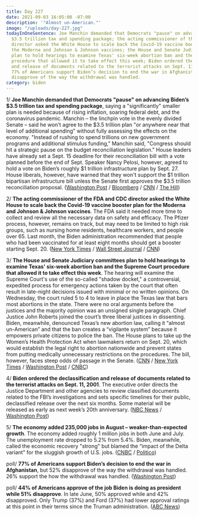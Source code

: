 ```yaml
---
title: Day 227
date: 2021-09-03 16:05:00 -07:00
description: '"Almost un-American."'
image: "/uploads/day-227.jpg"
todayInOneSentence: Joe Manchin demanded that Democrats "pause" on advancing Biden’s
  $3.5 trillion tax and spending package; the acting commissioner of the FDA and CDC
  director asked the White House to scale back the Covid-19 vaccine booster plan for
  the Moderna and Johnson & Johnson vaccines; the House and Senate Judiciary committees
  plan to hold hearings to examine Texas' six-week abortion ban and the Supreme Court
  procedure that allowed it to take effect this week; Biden ordered the declassification
  and release of documents related to the terrorist attacks on Sept. 11, 2001; and
  77% of Americans support Biden’s decision to end the war in Afghanistan, but 52%
  disapprove of the way the withdrawal was handled.
category: biden
---
```


1/ **Joe Manchin demanded that Democrats "pause" on advancing Biden’s $3.5 trillion tax and spending package**, saying a "significantly" smaller plan is needed because of rising inflation, soaring federal debt, and the coronavirus pandemic. Manchin – the linchpin vote in the evenly divided Senate – said he won't agree to the $3.5 trillion plan "or anywhere near that level of additional spending" without fully assessing the effects on the economy. "Instead of rushing to spend trillions on new government programs and additional stimulus funding," Manchin said, "Congress should hit a strategic pause on the budget reconciliation legislation." House leaders have already set a Sept. 15 deadline for their reconciliation bill with a vote planned before the end of Sept. Speaker Nancy Pelosi, however, agreed to hold a vote on Biden’s roughly $1 trillion infrastructure plan by Sept. 27. House liberals, however, have warned that they won't support the $1 trillion bipartisan infrastructure bill unless the Senate first approves the $3.5 trillion reconciliation proposal. ([Washington Post](https://www.washingtonpost.com/us-policy/2021/09/02/manchin-senate-democrats-reconciliation/) / [Bloomberg](https://www.bloomberg.com/news/articles/2021-09-02/manchin-tells-democrats-to-pause-on-biden-s-3-5-trillion-plan?sref=MIBMEEoj) / [CNN](https://www.cnn.com/2021/09/02/politics/joe-manchin-reconciliation-pause/index.html) / [The Hill](https://thehill.com/homenews/senate/570626-manchin-warns-dems-hit-pause-on-bidens-35t-plan?rl=1))

2/ **The acting commissioner of the FDA and CDC director asked the White House to scale back the Covid-19 vaccine booster plan for the Moderna and Johnson & Johnson vaccines**. The FDA said it needed more time to collect and review all the necessary data on safety and efficacy. The Pfizer process, however, remains on track, but may need to be limited to high risk groups, such as nursing home residents, healthcare workers, and people over 65. Last month, the Biden administration recommended that people who had been vaccinated for at least eight months should get a booster starting Sept. 20. ([New York Times](https://www.nytimes.com/2021/09/03/us/coronavirus-booster-shots.html) / [Wall Street Journal](https://www.wsj.com/articles/covid-19-vaccine-booster-launch-could-be-delayed-11630684617?mod=djemalertNEWS) / [CNN](https://www.cnn.com/2021/09/03/politics/booster-shots-covid-19-vaccines/index.html))

3/ **The House and Senate Judiciary committees plan to hold hearings to examine Texas' six-week abortion ban and the Supreme Court procedure that allowed it to take effect this week**. The hearing will examine the Supreme Court's use of the so-called "shadow docket," a controversial, expedited process for emergency actions taken by the court that often result in late-night decisions issued with minimal or no written opinions. On Wednesday, the court ruled 5 to 4 to leave in place the Texas law that bars most abortions in the state. There were no oral arguments before the justices and the majority opinion was an unsigned single paragraph. Chief Justice John Roberts joined the court’s three liberal justices in dissenting. Biden, meanwhile, denounced Texas’s new abortion law, calling it “almost un-American” and that the ban creates a “vigilante system” because it empowers private citizens to police the ban. The House plans to take up the Women’s Health Protection Act when lawmakers return on Sept. 20, which would establish the legal right to abortion nationwide and prevent states from putting medically unnecessary restrictions on the procedures. The bill, however, faces steep odds of passage in the Senate. ([CNN](https://www.cnn.com/2021/09/03/politics/senate-judiciary-hearing-supreme-court-shadow-docket/index.html) / [New York Times](https://www.nytimes.com/2021/09/02/us/politics/supreme-court-shadow-docket-texas-abortion.html) / [Washington Post](https://www.washingtonpost.com/politics/biden-says-texas-abortion-ban-is-almost-un-american-creates-vigilante-system/2021/09/03/8c8c560e-0cc9-11ec-aea1-42a8138f132a_story.html) / [CNBC](https://www.cnbc.com/2021/09/02/texas-abortion-law-pelosi-says-house-will-vote-on-bill-after-supreme-court-ruling.html))

4/ **Biden ordered the declassification and release of documents related to the terrorist attacks on Sept. 11, 2001**. The executive order directs the Justice Department and other agencies to review classified documents related to the FBI’s investigations and sets specific timelines for their public, declassified release over the next six months. Some material will be released as early as next week’s 20th anniversary. ([NBC News](https://www.nbcnews.com/politics/white-house/biden-orders-declassification-sept-11-investigation-documents-n1278487) / [Washington Post](https://www.washingtonpost.com/politics/2021/09/03/biden-signs-executive-order-requiring-review-release-some-classified-911-documents/))

5/ **The economy added 235,000 jobs in August – weaker-than-expected growth**. The economy added roughly 1 million jobs in both June and July. The unemployment rate dropped to 5.2% from 5.4%. Biden, meanwhile, called the economic recovery "strong" but blamed the “impact of the Delta variant” for the sluggish growth of U.S. jobs. ([CNBC](https://www.cnbc.com/2021/09/03/jobs-report-august-2021.html) / [Politico](https://www.politico.com/news/2021/09/03/biden-economic-recovery-strong-disappointing-jobs-numbers-509358))

poll/ **77% of Americans support Biden’s decision to end the war in Afghanistan**, but 52% disapprove of the way the withdrawal was handled. 26% support the how the withdrawal was handled. ([Washington Post](https://www.washingtonpost.com/politics/post-abc-poll-biden-afghanistan/2021/09/02/5520cd3e-0c16-11ec-9781-07796ffb56fe_story.html))

poll/ **44% of Americans approve of the job Biden is doing as president while 51% disapprove**. In late June, 50% approved while and 42% disapproved. Only Trump (37%) and Ford (37%) had lower approval ratings at this point in their terms since the Truman administration. ([ABC News](https://abcnews.go.com/Politics/bidens-job-approval-drops-44-amid-broad-criticism/story?id=79791303))